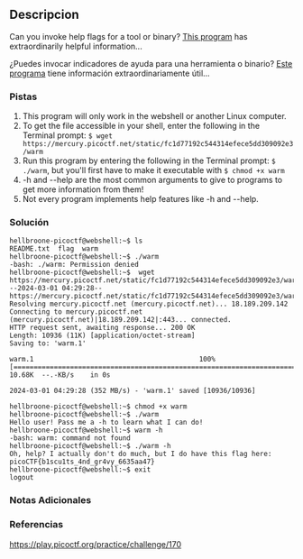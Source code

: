 ## Descripcion
Can you invoke help flags for a tool or binary? [This program](https://mercury.picoctf.net/static/fc1d77192c544314efece5dd309092e3/warm) has extraordinarily helpful information...

¿Puedes invocar indicadores de ayuda para una herramienta o binario? [Este programa](https://mercury.picoctf.net/static/fc1d77192c544314efece5dd309092e3/warm) tiene información extraordinariamente útil...
### Pistas
1. This program will only work in the webshell or another Linux computer.
2. To get the file accessible in your shell, enter the following in the Terminal prompt: `$ wget https://mercury.picoctf.net/static/fc1d77192c544314efece5dd309092e3/warm`
3. Run this program by entering the following in the Terminal prompt: `$ ./warm`, but you'll first have to make it executable with `$ chmod +x warm`
4. -h and --help are the most common arguments to give to programs to get more information from them!
5. Not every program implements help features like -h and --help.
### Solución
```
hellbroone-picoctf@webshell:~$ ls
README.txt  flag  warm
hellbroone-picoctf@webshell:~$ ./warm
-bash: ./warm: Permission denied
hellbroone-picoctf@webshell:~$  wget https://mercury.picoctf.net/static/fc1d77192c544314efece5dd309092e3/warm
--2024-03-01 04:29:28--  https://mercury.picoctf.net/static/fc1d77192c544314efece5dd309092e3/warm
Resolving mercury.picoctf.net (mercury.picoctf.net)... 18.189.209.142
Connecting to mercury.picoctf.net (mercury.picoctf.net)|18.189.209.142|:443... connected.
HTTP request sent, awaiting response... 200 OK
Length: 10936 (11K) [application/octet-stream]
Saving to: 'warm.1'

warm.1                                         100%[===================================================================================================>]  10.68K  --.-KB/s    in 0s      

2024-03-01 04:29:28 (352 MB/s) - 'warm.1' saved [10936/10936]

hellbroone-picoctf@webshell:~$ chmod +x warm
hellbroone-picoctf@webshell:~$ ./warm
Hello user! Pass me a -h to learn what I can do!
hellbroone-picoctf@webshell:~$ warm -h
-bash: warm: command not found
hellbroone-picoctf@webshell:~$ ./warm -h
Oh, help? I actually don't do much, but I do have this flag here: picoCTF{b1scu1ts_4nd_gr4vy_6635aa47}
hellbroone-picoctf@webshell:~$ exit
logout
```
### Notas Adicionales
### Referencias
https://play.picoctf.org/practice/challenge/170